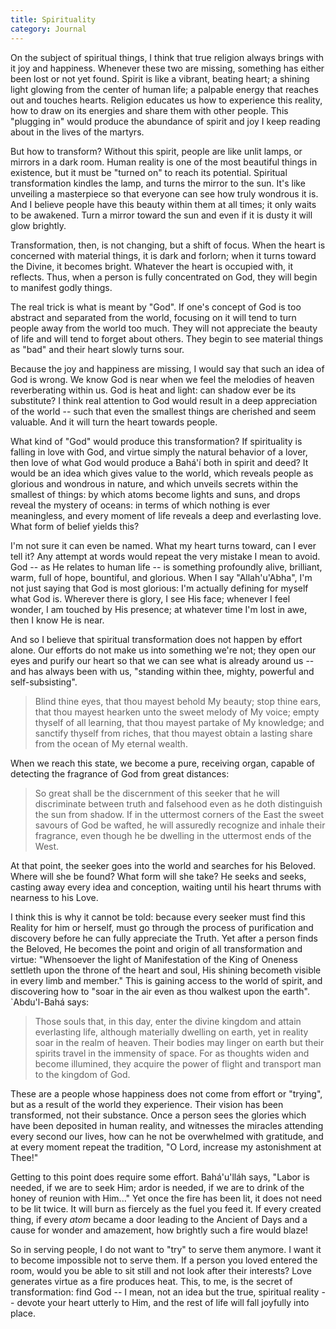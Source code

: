 ```yaml
---
title: Spirituality
category: Journal
---
```


On the subject of spiritual things, I think that true religion always
brings with it joy and happiness.  Whenever these two are missing,
something has either been lost or not yet found.  Spirit is like a
vibrant, beating heart; a shining light glowing from the center of human
life; a palpable energy that reaches out and touches hearts.  Religion
educates us how to experience this reality, how to draw on its energies
and share them with other people.  This "plugging in" would produce the
abundance of spirit and joy I keep reading about in the lives of the
martyrs.

But how to transform?  Without this spirit, people are like unlit lamps,
or mirrors in a dark room.  Human reality is one of the most beautiful
things in existence, but it must be "turned on" to reach its potential.
Spiritual transformation kindles the lamp, and turns the mirror to the
sun.  It's like unveiling a masterpiece so that everyone can see how
truly wondrous it is.  And I believe people have this beauty within them
at all times; it only waits to be awakened.  Turn a mirror toward the
sun and even if it is dusty it will glow brightly.

Transformation, then, is not changing, but a shift of focus.  When the
heart is concerned with material things, it is dark and forlorn; when it
turns toward the Divine, it becomes bright.  Whatever the heart is
occupied with, it reflects.  Thus, when a person is fully concentrated
on God, they will begin to manifest godly things.

The real trick is what is meant by "God".  If one's concept of God is
too abstract and separated from the world, focusing on it will tend to
turn people away from the world too much.  They will not appreciate the
beauty of life and will tend to forget about others.  They begin to see
material things as "bad" and their heart slowly turns sour.

Because the joy and happiness are missing, I would say that such an idea
of God is wrong.  We know God is near when we feel the melodies of
heaven reverberating within us.  God is heat and light: can shadow ever
be its substitute?  I think real attention to God would result in a deep
appreciation of the world -- such that even the smallest things are
cherished and seem valuable.  And it will turn the heart towards people.

What kind of "God" would produce this transformation?  If spirituality
is falling in love with God, and virtue simply the natural behavior of a
lover, then love of what God would produce a Bahá'í both in spirit and
deed?  It would be an idea which gives value to the world, which reveals
people as glorious and wondrous in nature, and which unveils secrets
within the smallest of things: by which atoms become lights and suns,
and drops reveal the mystery of oceans: in terms of which nothing is
ever meaningless, and every moment of life reveals a deep and
everlasting love.  What form of belief yields this?

I'm not sure it can even be named.  What my heart turns toward, can I
ever tell it?  Any attempt at words would repeat the very mistake I mean
to avoid.  God -- as He relates to human life -- is something profoundly
alive, brilliant, warm, full of hope, bountiful, and glorious.  When I
say "Allah'u'Abha", I'm not just saying that God is most glorious: I'm
actually defining for myself what God is.  Wherever there is glory, I
see His face; whenever I feel wonder, I am touched by His presence; at
whatever time I'm lost in awe, then I know He is near.

And so I believe that spiritual transformation does not happen by effort
alone.  Our efforts do not make us into something we're not; they open
our eyes and purify our heart so that we can see what is already around
us -- and has always been with us, "standing within thee, mighty,
powerful and self-subsisting".

> Blind thine eyes, that thou mayest behold My beauty; stop thine ears,
> that thou mayest hearken unto the sweet melody of My voice; empty
> thyself of all learning, that thou mayest partake of My knowledge; and
> sanctify thyself from riches, that thou mayest obtain a lasting share
> from the ocean of My eternal wealth.

When we reach this state, we become a pure, receiving organ, capable of
detecting the fragrance of God from great distances:

> So great shall be the discernment of this seeker that he will
> discriminate between truth and falsehood even as he doth distinguish
> the sun from shadow.  If in the uttermost corners of the East the
> sweet savours of God be wafted, he will assuredly recognize and inhale
> their fragrance, even though he be dwelling in the uttermost ends of
> the West.

At that point, the seeker goes into the world and searches for his
Beloved.  Where will she be found?  What form will she take?  He seeks
and seeks, casting away every idea and conception, waiting until his
heart thrums with nearness to his Love.

I think this is why it cannot be told: because every seeker must find
this Reality for him or herself, must go through the process of
purification and discovery before he can fully appreciate the Truth.
Yet after a person finds the Beloved, He becomes the point and origin of
all transformation and virtue: "Whensoever the light of Manifestation of
the King of Oneness settleth upon the throne of the heart and soul, His
shining becometh visible in every limb and member."  This is gaining
access to the world of spirit, and discovering how to "soar in the air
even as thou walkest upon the earth".  `Abdu'l-Bahá says:

> Those souls that, in this day, enter the divine kingdom and attain
> everlasting life, although materially dwelling on earth, yet in
> reality soar in the realm of heaven.  Their bodies may linger on earth
> but their spirits travel in the immensity of space.  For as thoughts
> widen and become illumined, they acquire the power of flight and
> transport man to the kingdom of God.

These are a people whose happiness does not come from effort or
"trying", but as a result of the world they experience.  Their vision
has been transformed, not their substance.  Once a person sees the
glories which have been deposited in human reality, and witnesses the
miracles attending every second our lives, how can he not be overwhelmed
with gratitude, and at every moment repeat the tradition, "O Lord,
increase my astonishment at Thee!"

Getting to this point does require some effort.  Bahá'u'lláh says,
"Labor is needed, if we are to seek Him; ardor is needed, if we are to
drink of the honey of reunion with Him..."  Yet once the fire has been
lit, it does not need to be lit twice.  It will burn as fiercely as the
fuel you feed it.  If every created thing, if every *atom* became a door
leading to the Ancient of Days and a cause for wonder and amazement, how
brightly such a fire would blaze!

So in serving people, I do not want to "try" to serve them anymore.  I
want it to become impossible not to serve them.  If a person you loved
entered the room, would you be able to sit still and not look after
their interests?  Love generates virtue as a fire produces heat.  This,
to me, is the secret of transformation: find God -- I mean, not an idea
but the true, spiritual reality -- devote your heart utterly to Him, and
the rest of life will fall joyfully into place.


